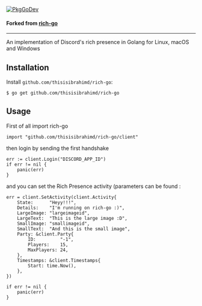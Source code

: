 [![PkgGoDev](https://pkg.go.dev/badge/github.com/rikkuness/discord-rpc)](https://pkg.go.dev/github.com/rikkuness/discord-rpc)

#### Forked from [rich-go](https://github.com/hugolgst/rich-go)

---

An implementation of Discord's rich presence in Golang for Linux, macOS and Windows

## Installation

Install `github.com/thisisibrahimd/rich-go`:

```
$ go get github.com/thisisibrahimd/rich-go
```

## Usage

First of all import rich-go

```golang
import "github.com/thisisibrahimd/rich-go/client"
```

then login by sending the first handshake

```golang
err := client.Login("DISCORD_APP_ID")
if err != nil {
	panic(err)
}
```

and you can set the Rich Presence activity (parameters can be found :

```golang
err = client.SetActivity(client.Activity{
	State:      "Heyy!!!",
	Details:    "I'm running on rich-go :)",
	LargeImage: "largeimageid",
	LargeText:  "This is the large image :D",
	SmallImage: "smallimageid",
	SmallText:  "And this is the small image",
	Party: &client.Party{
		ID:         "-1",
		Players:    15,
		MaxPlayers: 24,
	},
	Timestamps: &client.Timestamps{
		Start: time.Now(),
	},
})

if err != nil {
	panic(err)
}
```
